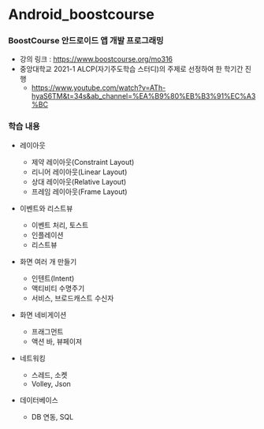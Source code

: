 # Android_boostcourse

### BoostCourse 안드로이드 앱 개발 프로그래밍 
- 강의 링크 : https://www.boostcourse.org/mo316
- 중앙대학교 2021-1 ALCP(자기주도학습 스터디)의 주제로 선정하여 한 학기간 진행
  - https://www.youtube.com/watch?v=ATh-hyaS6TM&t=34s&ab_channel=%EA%B9%80%EB%B3%91%EC%A3%BC

### 학습 내용
- 레이아웃
  - 제약 레이아웃(Constraint Layout)
  - 리니어 레이아웃(Linear Layout)
  - 상대 레이아웃(Relative Layout)
  - 프레임 레이아웃(Frame Layout)
  
- 이벤트와 리스트뷰
  - 이벤트 처리, 토스트
  - 인플레이션
  - 리스트뷰
  
- 화면 여러 개 만들기
  - 인텐트(Intent)
  - 액티비티 수명주기
  - 서비스, 브로드캐스트 수신자
  
- 화면 네비게이션
  - 프래그먼트
  - 액션 바, 뷰페이져
  
- 네트워킹
  - 스레드, 소켓
  - Volley, Json
  
- 데이터베이스
  - DB 연동, SQL
